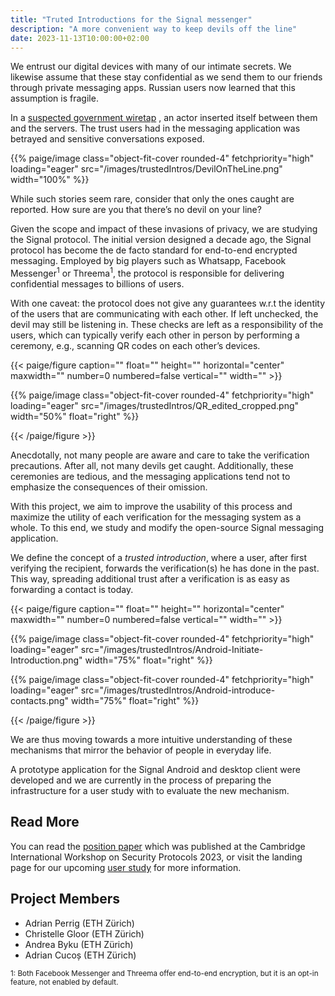 ```yaml
---
title: "Truted Introductions for the Signal messenger"
description: "A more convenient way to keep devils off the line"
date: 2023-11-13T10:00:00+02:00
---
```


We entrust our digital devices with many of our intimate secrets. We likewise assume that these stay confidential as we send them to our friends through private messaging apps. Russian users now learned that this assumption is fragile. 

In a [suspected government wiretap](https://therecord.media/jabber-ru-alleged-government-wiretap-expired-tls-certificate) , an actor inserted itself between them and the servers. The trust users had in the messaging application was betrayed and sensitive conversations exposed.

<p>{{% paige/image class="object-fit-cover rounded-4" fetchpriority="high" loading="eager" src="/images/trustedIntros/DevilOnTheLine.png" width="100%" %}}</p>

While such stories seem rare, consider that only the ones caught are reported. How sure are you that there’s no devil on your line?

Given the scope and impact of these invasions of privacy, we are studying the Signal protocol. The initial version designed a decade ago, the Signal protocol has become the de facto standard for end-to-end encrypted messaging. Employed by big players such as Whatsapp, Facebook Messenger<sup>1</sup> or Threema<sup>1</sup>, the protocol is responsible for delivering confidential messages to billions of users. 

With one caveat: the protocol does not give any guarantees w.r.t the identity of the users that are communicating with each other. If left unchecked, the devil may still be listening in.
These checks are left as a responsibility of the users, which can typically verify each other in person by performing a ceremony, e.g., scanning QR codes on each other’s devices.


{{< paige/figure
    caption=""
    float=""
    height=""
    horizontal="center"
    maxwidth=""
    number=0
    numbered=false
    vertical=""
    width="" >}}
<p>{{% paige/image class="object-fit-cover rounded-4" fetchpriority="high" loading="eager" src="/images/trustedIntros/QR_edited_cropped.png" width="50%" float="right" %}}</p>
{{< /paige/figure >}}


Anecdotally, not many people are aware and care to take the verification precautions. After all, not many devils get caught. Additionally, these ceremonies are tedious, and the messaging applications tend not to emphasize the consequences of their omission.

With this project, we aim to improve the usability of this process and maximize the utility of each verification for the messaging system as a whole. To this end, we study and modify the open-source Signal messaging application. 

We define the concept of a *trusted introduction*, where a user, after first verifying the recipient, forwards the verification(s) he has done in the past. This way, spreading additional trust after a verification is as easy as forwarding a contact is today. 

{{< paige/figure
    caption=""
    float=""
    height=""
    horizontal="center"
    maxwidth=""
    number=0
    numbered=false
    vertical=""
    width="" >}}
<p>{{% paige/image class="object-fit-cover rounded-4" fetchpriority="high" loading="eager" src="/images/trustedIntros/Android-Initiate-Introduction.png" width="75%" float="right" %}}</p>   <p>{{% paige/image class="object-fit-cover rounded-4" fetchpriority="high" loading="eager" src="/images/trustedIntros/Android-introduce-contacts.png" width="75%" float="right" %}}</p>  
{{< /paige/figure >}}

We are thus moving towards a more intuitive understanding of these mechanisms that mirror the behavior of people in everyday life.

A prototype application for the Signal Android and desktop client were developed and we are currently in the process of preparing the infrastructure for a user study with to evaluate the new mechanism.


## Read More

You can read the [position paper](https://netsec.ethz.ch/publications/papers/2023_spw_trusted_introductions.pdf) which was published at the Cambridge International Workshop on Security Protocols 2023, or visit the landing page for our upcoming [user study](https://trusted-introductions.github.io/) for more information.


## Project Members

- Adrian Perrig (ETH Zürich)
- Christelle Gloor (ETH Zürich)
- Andrea Byku (ETH Zürich) 
- Adrian Cucoș (ETH Zürich) 


<sup>1: Both Facebook Messenger and Threema offer end-to-end encryption, but it is an opt-in feature, not enabled by default.</sup>